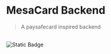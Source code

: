 # MesaCard Backend
> A paysafecard inspired backend
<br>
<img alt="Static Badge" src="https://img.shields.io/badge/Production%20Ready-8A2BE2">
